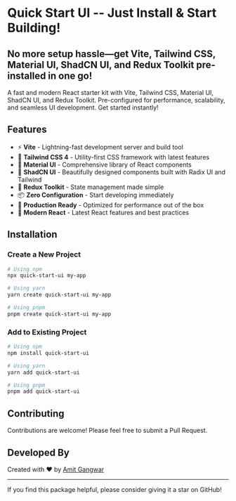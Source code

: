 # Quick Start UI -- Just Install & Start Building!

## No more setup hassle—get Vite, Tailwind CSS, Material UI, ShadCN UI, and Redux Toolkit pre-installed in one go!

A fast and modern React starter kit with Vite, Tailwind CSS, Material UI, ShadCN UI, and Redux Toolkit. Pre-configured for performance, scalability, and seamless UI development. Get started instantly!

## Features

- ⚡️ **Vite** - Lightning-fast development server and build tool
- 🎨 **Tailwind CSS 4** - Utility-first CSS framework with latest features
- 📱 **Material UI** - Comprehensive library of React components
- 🔮 **ShadCN UI** - Beautifully designed components built with Radix UI and Tailwind
- 🔄 **Redux Toolkit** - State management made simple
- 📦 **Zero Configuration** - Start developing immediately
- 🚀 **Production Ready** - Optimized for performance out of the box
- 🧩 **Modern React** - Latest React features and best practices

## Installation

### Create a New Project

```bash
# Using npm
npx quick-start-ui my-app

# Using yarn
yarn create quick-start-ui my-app

# Using pnpm
pnpm create quick-start-ui my-app
```

### Add to Existing Project

```bash
# Using npm
npm install quick-start-ui

# Using yarn
yarn add quick-start-ui

# Using pnpm
pnpm add quick-start-ui
```

## Contributing

Contributions are welcome! Please feel free to submit a Pull Request.

## Developed By

Created with ❤️ by [Amit Gangwar](https://github.com/Xerox563)

---

If you find this package helpful, please consider giving it a star on GitHub!
